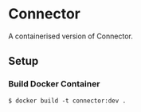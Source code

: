 # Connector
A containerised version of Connector.

## Setup

### Build Docker Container
```
$ docker build -t connector:dev .
